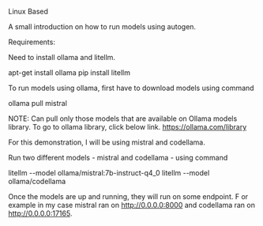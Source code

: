 Linux Based

A small introduction on how to run models using autogen.

Requirements:

Need to install ollama and litellm.

apt-get install ollama
pip install litellm

To run models using ollama, first have to download models using command

ollama pull mistral

NOTE: Can pull only those models that are available on Ollama models library. To go to ollama library, click below link.
https://ollama.com/library

For this demonstration, I will be using mistral and codellama.

Run two different models - mistral and codellama - using command

litellm --model ollama/mistral:7b-instruct-q4_0
 litellm --model ollama/codellama 
 
 Once the models are up and running, they will run on some endpoint. F
 or example in my case mistral ran on http://0.0.0.0:8000 and codellama ran on http://0.0.0.0:17165.
